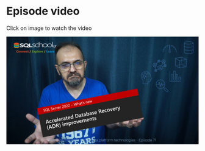 # Episode video

Click on image to watch the video

[![Watch the video](./ytimage.png)](https://youtu.be/UplQLf-LGB8)

